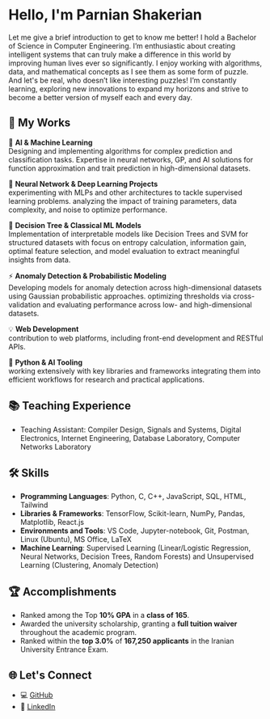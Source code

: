 # Hello, I'm Parnian Shakerian 

Let me give a brief introduction to get to know me better! I hold a Bachelor of Science in Computer Engineering. I’m enthusiastic about creating intelligent systems that can truly make a difference in this world by improving human lives ever so significantly. I enjoy working with algorithms, data, and mathematical concepts as I see them as some form of puzzle. And let's be real, who doesn’t like interesting puzzles! I’m constantly learning, exploring new innovations to expand my horizons and strive to become a better version of myself each and every day.


## 💼 My Works

🤖 **AI & Machine Learning**  
Designing and implementing algorithms for complex prediction and classification tasks. Expertise in neural networks, GP, and AI solutions for function approximation and trait prediction in high-dimensional datasets.

🧠 **Neural Network & Deep Learning Projects**  
experimenting with MLPs and other architectures to tackle supervised learning problems. analyzing the impact of training parameters, data complexity, and noise to optimize performance.

🌲 **Decision Tree & Classical ML Models**  
Implementation of interpretable models like Decision Trees and SVM for structured datasets with focus on entropy calculation, information gain, optimal feature selection, and model evaluation to extract meaningful insights from data.

⚡ **Anomaly Detection & Probabilistic Modeling**  
Developing models for anomaly detection across high-dimensional datasets using Gaussian probabilistic approaches. optimizing thresholds via cross-validation and evaluating performance across low- and high-dimensional datasets.

💡 **Web Development**  
contribution to web platforms, including front-end development and RESTful APIs.

🐍 **Python & AI Tooling**  
working extensively with key libraries and frameworks integrating them into efficient workflows for research and practical applications.


## 📚 Teaching Experience
- Teaching Assistant: Compiler Design, Signals and Systems, Digital Electronics, Internet Engineering, Database Laboratory, Computer Networks Laboratory

## 🛠️ Skills
- **Programming Languages**: Python, C, C++, JavaScript, SQL, HTML, Tailwind
- **Libraries & Frameworks**: TensorFlow, Scikit-learn, NumPy, Pandas, Matplotlib, React.js
- **Environments and Tools**: VS Code, Jupyter-notebook, Git, Postman, Linux (Ubuntu), MS Office, LaTeX
- **Machine Learning**: Supervised Learning (Linear/Logistic Regression, Neural Networks, Decision Trees, Random Forests) and Unsupervised Learning (Clustering, Anomaly Detection)


## 🏆 Accomplishments
- Ranked among the Top **10% GPA** in a **class of 165**.
- Awarded the university scholarship, granting a **full tuition waiver** throughout the academic program.
- Ranked within the **top 3.0%** of **167,250 applicants** in the Iranian University Entrance Exam.


## 🌐 Let's Connect
- 💻 [GitHub](https://github.com/Parnian-Shakerian)
- 🔗 [LinkedIn](http://www.linkedin.com/in/parnian-shakerian)
